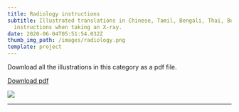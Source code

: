 ```yaml
---
title: Radiology instructions
subtitle: Illustrated translations in Chinese, Tamil, Bengali, Thai, Burmese for
  instructions when taking an X-ray.
date: 2020-06-04T05:51:54.032Z
thumb_img_path: /images/radiology.png
template: project
---
```

<title>Radiology instructions - VisualAid</title>
<meta name="title" content="Radiology instructions - VisualAid" />
<meta name="description" content="Illustrated translations in Chinese, Tamil, Bengali, Thai, Burmese for instructions when taking an X-ray." />
<link rel="canonical" href="https://visualaid.sg/projects/radiology-instructions/" />
<meta property="og:type" content="article" /><meta property="og:url" content="https://visualaid.sg/projects/radiology-instructions/" />
<meta property="og:title" content="Radiology instructions - VisualAid" />
<meta property="og:description" content="Illustrated translations in Chinese, Tamil, Bengali, Thai, Burmese for instructions when taking an X-ray." />
<meta property="og:image:secure_url" content="https://visualaid.sg/images/opengraph_radiology.png" />

<meta property="twitter:card" content="summary_large_image" />
<meta property="twitter:url" content="https://visualaid.sg/projects/radiology-instructions/" />
<meta property="twitter:title" content="Radiology instructions - VisualAid" />
<meta property="twitter:description" content="Illustrated translations in Chinese, Tamil, Bengali, Thai, Burmese for instructions when taking an X-ray." />
<meta property="twitter:image" content="https://visualaid.sg/images/opengraph_radiology.png" />

Download all the illustrations in this category as a pdf file.

<a class="button" id="download-button" href="https://bit.ly/visualaid-radiologyinstructions-pdf" target="_blank" rel="noopener" style="margin-bottom: 0.75em;">Download pdf</a>

![](/images/radiology.png)

<hr/>